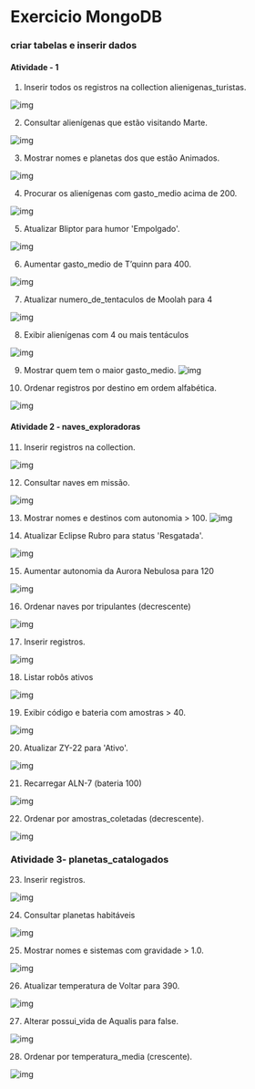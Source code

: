 # Exercicio MongoDB

### criar tabelas e inserir dados

#### Atividade - 1

1. Inserir todos os registros na collection alienigenas_turistas.

![img](criando_tabela_alienigenas_turistas.png)

2. Consultar alienígenas que estão visitando Marte.

![img](alienigenas_marte.png)

3. Mostrar nomes e planetas dos que estão Animados.

![img](alienigenas_marte_humor_animado.png)

4. Procurar os alienígenas com gasto_medio acima de 200.

![img](gasto_medio_maior_200.png)

5. Atualizar Bliptor para humor 'Empolgado'.

![img](empolgado_bliptor.png)

6. Aumentar gasto_medio de T’quinn para 400.

![img](tquinn.png)

7. Atualizar numero_de_tentaculos de Moolah para 4

![img](moolah.png)

8. Exibir alienígenas com 4 ou mais tentáculos

![img](tentaculos_6.png)

9. Mostrar quem tem o maior gasto_medio.
![img](maior_gasto_medio.png)


10. Ordenar registros por destino em ordem alfabética.

![img](ordem_alfabetica.png)

#### Atividade 2 - naves_exploradoras

11. Inserir registros na collection.

![img](inserindo_naves_exploradoras.png)

12. Consultar naves em missão.

![img](image.png)

13. Mostrar nomes e destinos com autonomia > 100.
![img](image-1.png)

14. Atualizar Eclipse Rubro para status 'Resgatada'.

![img](image-2.png)

15. Aumentar autonomia da Aurora Nebulosa para 120

![img](image-3.png)

16. Ordenar naves por tripulantes (decrescente)

![img](image-4.png)

17. Inserir registros.

![img](image-5.png)

18. Listar robôs ativos

![img](image-6.png)

19. Exibir código e bateria com amostras > 40.

![img](image-7.png)

20. Atualizar ZY-22 para 'Ativo'.

![img](image-8.png)

21. Recarregar ALN-7 (bateria 100)

![img](image-9.png)

22. Ordenar por amostras_coletadas (decrescente).

![img](image-10.png)

### Atividade 3- planetas_catalogados

23. Inserir registros.

![img](image-11.png)

24. Consultar planetas habitáveis

![img](image-13.png)

25. Mostrar nomes e sistemas com gravidade > 1.0.

![img](image-14.png)

26. Atualizar temperatura de Voltar para 390.

![img](image-16.png)

27. Alterar possui_vida de Aqualis para false.

![img](image-15.png)

28. Ordenar por temperatura_media (crescente).

![img](image-17.png)
